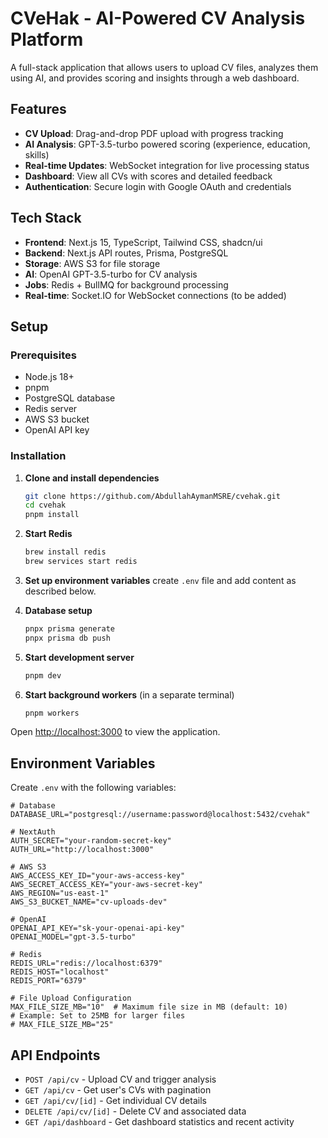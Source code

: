 # CVeHak - AI-Powered CV Analysis Platform

A full-stack application that allows users to upload CV files, analyzes them using AI, and provides scoring and insights through a web dashboard.

## Features

- **CV Upload**: Drag-and-drop PDF upload with progress tracking
- **AI Analysis**: GPT-3.5-turbo powered scoring (experience, education, skills)
- **Real-time Updates**: WebSocket integration for live processing status
- **Dashboard**: View all CVs with scores and detailed feedback
- **Authentication**: Secure login with Google OAuth and credentials

## Tech Stack

- **Frontend**: Next.js 15, TypeScript, Tailwind CSS, shadcn/ui
- **Backend**: Next.js API routes, Prisma, PostgreSQL
- **Storage**: AWS S3 for file storage
- **AI**: OpenAI GPT-3.5-turbo for CV analysis
- **Jobs**: Redis + BullMQ for background processing
- **Real-time**: Socket.IO for WebSocket connections (to be added)

## Setup

### Prerequisites

- Node.js 18+
- pnpm
- PostgreSQL database
- Redis server
- AWS S3 bucket
- OpenAI API key

### Installation

1. **Clone and install dependencies**

   ```bash
   git clone https://github.com/AbdullahAymanMSRE/cvehak.git
   cd cvehak
   pnpm install
   ```

2. **Start Redis**

   ```bash
   brew install redis
   brew services start redis
   ```

3. **Set up environment variables**
   create `.env` file and add content as described below.

4. **Database setup**

   ```bash
   pnpx prisma generate
   pnpx prisma db push
   ```

5. **Start development server**

   ```bash
   pnpm dev
   ```

6. **Start background workers** (in a separate terminal)
   ```bash
   pnpm workers
   ```

Open [http://localhost:3000](http://localhost:3000) to view the application.

## Environment Variables

Create `.env` with the following variables:

```env
# Database
DATABASE_URL="postgresql://username:password@localhost:5432/cvehak"

# NextAuth
AUTH_SECRET="your-random-secret-key"
AUTH_URL="http://localhost:3000"

# AWS S3
AWS_ACCESS_KEY_ID="your-aws-access-key"
AWS_SECRET_ACCESS_KEY="your-aws-secret-key"
AWS_REGION="us-east-1"
AWS_S3_BUCKET_NAME="cv-uploads-dev"

# OpenAI
OPENAI_API_KEY="sk-your-openai-api-key"
OPENAI_MODEL="gpt-3.5-turbo"

# Redis
REDIS_URL="redis://localhost:6379"
REDIS_HOST="localhost"
REDIS_PORT="6379"

# File Upload Configuration
MAX_FILE_SIZE_MB="10"  # Maximum file size in MB (default: 10)
# Example: Set to 25MB for larger files
# MAX_FILE_SIZE_MB="25"
```

## API Endpoints

- `POST /api/cv` - Upload CV and trigger analysis
- `GET /api/cv` - Get user's CVs with pagination
- `GET /api/cv/[id]` - Get individual CV details
- `DELETE /api/cv/[id]` - Delete CV and associated data
- `GET /api/dashboard` - Get dashboard statistics and recent activity
